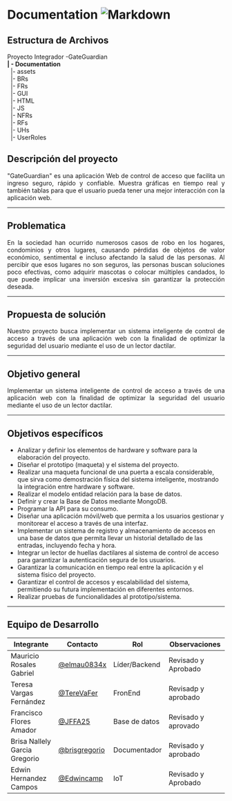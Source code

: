 # Documentation ![Markdown](https://img.shields.io/badge/markdown-%23000000.svg?style=for-the-badge&logo=markdown&logoColor=white)


## Estructura de Archivos
Proyecto Integrador -GateGuardian<br>
**| - Documentation**<br>
&nbsp;&nbsp;|- assets<br>
&nbsp;&nbsp;|- BRs<br>
&nbsp;&nbsp;|- FRs<br>
&nbsp;&nbsp;|- GUI<br>
&nbsp;&nbsp;|- HTML<br>
&nbsp;&nbsp;|- JS<br>
&nbsp;&nbsp;|- NFRs<br>
&nbsp;&nbsp;|- RFs<br>
&nbsp;&nbsp;|- UHs<br>
&nbsp;&nbsp;|- UserRoles<br>

## Descripción del proyecto 
<p align="justify">
 "GateGuardian" es una aplicación Web de control de acceso que facilita un ingreso seguro, rápido y confiable. Muestra gráficas en tiempo real y también tablas para que el usuario pueda tener una mejor interacción con la aplicación web.
</p>
<hr>

## Problematica
<p align="justify">
En la sociedad han ocurrido numerosos casos de robo en los hogares, condominios y otros lugares, causando pérdidas de objetos de valor económico, sentimental e incluso afectando la salud de las personas. Al percibir que esos lugares no son seguros, las personas buscan soluciones poco efectivas, como adquirir mascotas o colocar múltiples candados, lo que puede implicar una inversión excesiva sin garantizar la protección deseada.
</p>
<hr>

## Propuesta de solución
<p align="justify">
Nuestro proyecto busca implementar un sistema inteligente de control de acceso a través de una aplicación web con la finalidad de optimizar la seguridad del usuario mediante el uso de un lector dactilar.
</p>
<hr>

## Objetivo general
<p align="justify">
Implementar un sistema inteligente de control de acceso a través de una aplicación web con la finalidad de optimizar la seguridad del usuario mediante el uso de un lector dactilar.
</p>
<hr>

## Objetivos específicos
<p align="justify"> 

- Analizar y definir los elementos de hardware y software para la elaboración del proyecto.
- Diseñar el prototipo (maqueta) y el sistema del proyecto.
- Realizar una maqueta funcional de una puerta a escala considerable, que sirva como demostración física del sistema inteligente, mostrando la integración entre hardware y software.
- Realizar el modelo entidad relación para la base de datos.
- Definir y crear la Base de Datos mediante MongoDB.
- Programar la API para su consumo.
- Diseñar una aplicación móvil/web que permita a los usuarios gestionar y monitorear el acceso a través de una interfaz.
- Implementar un sistema de registro y almacenamiento de accesos en una base de datos que permita llevar un historial detallado de las entradas, incluyendo fecha y hora.
- Integrar un lector de huellas dactilares al sistema de control de acceso para garantizar la autenticación segura de los usuarios.
- Garantizar la comunicación en tiempo real entre la aplicación y el sistema físico del proyecto.
- Garantizar el control de accesos y escalabilidad del sistema, permitiendo su futura implementación en diferentes entornos.
- Realizar pruebas de funcionalidades al prototipo/sistema.

</p>
<hr>

## Equipo de Desarrollo
|Integrante|Contacto|Rol|Observaciones|
|----------|-------|---|-------------|
|Mauricio Rosales Gabriel                   |[@elmau0834x](https://github.com/elmau0834x)     |Líder/Backend |Revisado y Aprobado
|Teresa Vargas Fernández                    |[@TereVaFer](https://github.com/TereVaFer)       |FronEnd |Revisadp y aprobado|
|Francisco Flores Amador                    |[@JFFA25](https://github.com/JFFA25)             |Base de datos|Revisado y aprovado|
| Brisa Nallely Garcia Gregorio             |[@brisgregorio](https://github.com/Brisgregorio) |Documentador | Revisado y aprobado|
|Edwin Hernandez Campos                     |[@Edwincamp](https://github.com/Edwincamp)       |IoT|Revisado y Aprobado|
